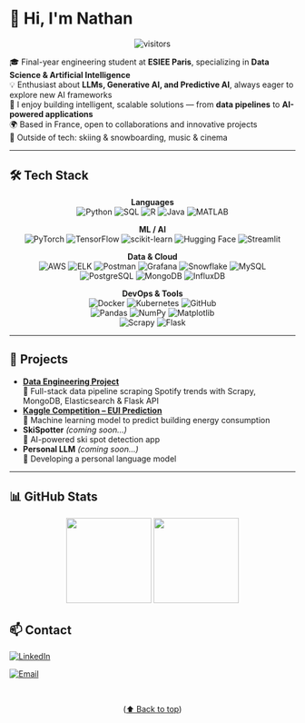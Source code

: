 # 👋 Hi, I'm Nathan  

<div align="center">

![visitors](https://visitor-badge.laobi.icu/badge?page_id=NathanLecoin.NathanLecoin)

</div>

🎓 Final-year engineering student at **ESIEE Paris**, specializing in **Data Science & Artificial Intelligence**  
💡 Enthusiast about **LLMs, Generative AI, and Predictive AI**, always eager to explore new AI frameworks  
🚀 I enjoy building intelligent, scalable solutions — from **data pipelines** to **AI-powered applications**  
🌍 Based in France, open to collaborations and innovative projects  
🎿 Outside of tech: skiing & snowboarding, music & cinema  

---

## 🛠️ Tech Stack  

<div align="center">

**Languages**  
![Python](https://img.shields.io/badge/Python-3776AB?style=for-the-badge&logo=python&logoColor=white) ![SQL](https://img.shields.io/badge/SQL-336791?style=for-the-badge&logo=postgresql&logoColor=white) ![R](https://img.shields.io/badge/R-276DC3?style=for-the-badge&logo=r&logoColor=white) 
![Java](https://img.shields.io/badge/Java-007396?style=for-the-badge&logo=java&logoColor=white) ![MATLAB](https://img.shields.io/badge/MATLAB-0076A8?style=for-the-badge&logo=mathworks&logoColor=white)  

**ML / AI**  
![PyTorch](https://img.shields.io/badge/PyTorch-EE4C2C?style=for-the-badge&logo=pytorch&logoColor=white) ![TensorFlow](https://img.shields.io/badge/TensorFlow-FF6F00?style=for-the-badge&logo=tensorflow&logoColor=white) ![scikit-learn](https://img.shields.io/badge/scikit--learn-F7931E?style=for-the-badge&logo=scikit-learn&logoColor=white) 
![Hugging Face](https://img.shields.io/badge/HuggingFace-FFD21E?style=for-the-badge&logo=huggingface&logoColor=black)  ![Streamlit](https://img.shields.io/badge/Streamlit-FF4B4B?style=for-the-badge&logo=streamlit&logoColor=white)  

**Data & Cloud**  
![AWS](https://img.shields.io/badge/AWS-232F3E?style=for-the-badge&logo=amazon-aws&logoColor=white) ![ELK](https://img.shields.io/badge/ELK-005571?style=for-the-badge&logo=elastic&logoColor=white) ![Postman](https://img.shields.io/badge/Postman-FF6C37?style=for-the-badge&logo=postman&logoColor=white)
![Grafana](https://img.shields.io/badge/Grafana-F46800?style=for-the-badge&logo=grafana&logoColor=white)  ![Snowflake](https://img.shields.io/badge/Snowflake-29B5E8?style=for-the-badge&logo=snowflake&logoColor=white) ![MySQL](https://img.shields.io/badge/MySQL-4479A1?style=for-the-badge&logo=mysql&logoColor=white)  
![PostgreSQL](https://img.shields.io/badge/PostgreSQL-336791?style=for-the-badge&logo=postgresql&logoColor=white)  ![MongoDB](https://img.shields.io/badge/MongoDB-47A248?style=for-the-badge&logo=mongodb&logoColor=white)  ![InfluxDB](https://img.shields.io/badge/InfluxDB-22ADF6?style=for-the-badge&logo=influxdb&logoColor=white)  

**DevOps & Tools**  
![Docker](https://img.shields.io/badge/Docker-2496ED?style=for-the-badge&logo=docker&logoColor=white)  ![Kubernetes](https://img.shields.io/badge/Kubernetes-326CE5?style=for-the-badge&logo=kubernetes&logoColor=white)  ![GitHub](https://img.shields.io/badge/GitHub-181717?style=for-the-badge&logo=github&logoColor=white)  
![Pandas](https://img.shields.io/badge/Pandas-150458?style=for-the-badge&logo=pandas&logoColor=white)  ![NumPy](https://img.shields.io/badge/NumPy-013243?style=for-the-badge&logo=numpy&logoColor=white)  ![Matplotlib](https://img.shields.io/badge/Matplotlib-11557c?style=for-the-badge&logo=plotly&logoColor=white)  
![Scrapy](https://img.shields.io/badge/Scrapy-60A839?style=for-the-badge)  ![Flask](https://img.shields.io/badge/Flask-000000?style=for-the-badge&logo=flask&logoColor=white) 

</div>


--- 
## 🚀 Projects

- [**Data Engineering Project**](https://github.com/NathanLecoin/DataEngineerProject)  
  🎵 Full-stack data pipeline scraping Spotify trends with Scrapy, MongoDB, Elasticsearch & Flask API
- [**Kaggle Competition – EUI Prediction**](https://github.com/NathanLecoin/kaggle-competition-EUI)  
  🤖 Machine learning model to predict building energy consumption
- **SkiSpotter** *(coming soon...)*  
  🎿 AI-powered ski spot detection app
- **Personal LLM** *(coming soon...)*  
  🧠 Developing a personal language model

---

## 📊 GitHub Stats  

<div align="center">
  <img src="https://github-readme-stats.vercel.app/api?username=NathanLecoin&show_icons=true&theme=tokyonight" height="150em"/>
  <img src="https://github-readme-stats.vercel.app/api/top-langs/?username=NathanLecoin&layout=compact&theme=tokyonight" height="150em"/>
</div>

## 📫 Contact  
[![LinkedIn](https://img.shields.io/badge/LinkedIn-blue?style=for-the-badge&logo=linkedin)](https://www.linkedin.com/in/nathan-lecoin-855940231/)  

[![Email](https://img.shields.io/badge/Email-D14836?style=for-the-badge&logo=gmail&logoColor=white)](mailto:nathan.lecoin@edu.esiee.fr)

<br>

<p align="center">(<a href="#-hi-im-nathan">⬆️ Back to top</a>)</p>